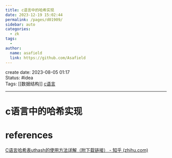 ```yaml
---
title: c语言中的哈希实现
date: 2023-12-19 15:02:44
permalink: /pages/d01909/
sidebar: auto
categories:
  - zk
tags:
  - 
author: 
  name: asafield
  link: https://github.com/Asafield
---
```


create date: 2023-08-05 01:17  
Status: #idea  
Tags: [[数据结构]] [c语言](c语言)

---

# c语言中的哈希实现

# references
[C语言哈希表uthash的使用方法详解（附下载链接） - 知乎 (zhihu.com)](https://zhuanlan.zhihu.com/p/340692819)